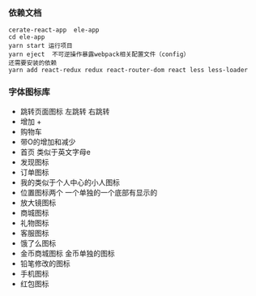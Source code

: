  ### 依赖文档
```
cerate-react-app  ele-app
cd ele-app
yarn start 运行项目
yarn eject  不可逆操作暴露webpack相关配置文件（config）
还需要安装的依赖
yarn add react-redux redux react-router-dom react less less-loader
```





### 字体图标库

- 跳转页面图标 左跳转 右跳转
- 增加 +
- 购物车
- 带O的增加和减少
- 首页 类似于英文字母e
- 发现图标
- 订单图标
- 我的类似于个人中心的小人图标
- 位置图标两个 一个单独的一个底部有显示的
- 放大镜图标
- 商城图标
- 礼物图标
- 客服图标
- 饿了么图标
- 金币商城图标 金币单独的图标
- 铅笔修改的图标
- 手机图标
- 红包图标











